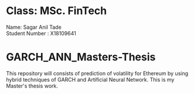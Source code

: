 # Class: MSc. FinTech 
Name: Sagar Anil Tade  
Student Number : X18109641 


# GARCH_ANN_Masters-Thesis
This repository will consists of prediction of volatility for Ethereum by using hybrid techniques of GARCH and Artificial Neural Network. This is my Master's thesis work.
